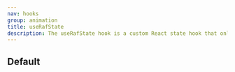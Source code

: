 ```yaml
---
nav: hooks
group: animation
title: useRafState
description: The useRafState hook is a custom React state hook that only updates state in the callback of requestAnimationFrame. This can be useful for optimizing animations and reducing unnecessary renders.
---
```


## Default

<code src="./demos/index.tsx" nopadding></code>

